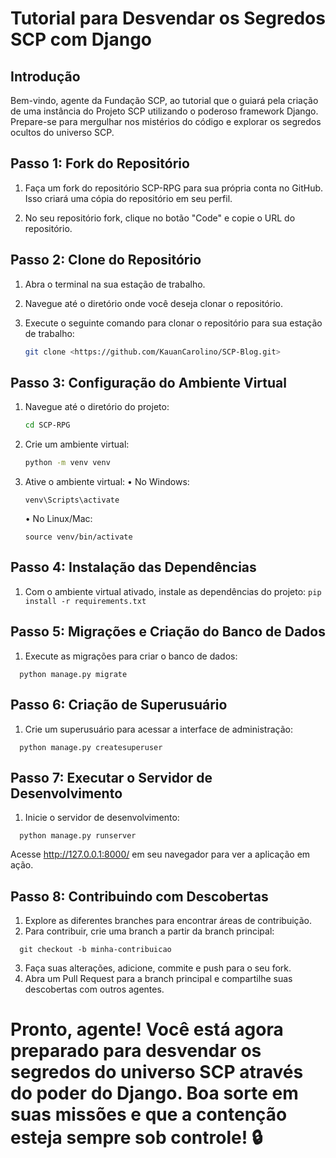 # Tutorial para Desvendar os Segredos SCP com Django

## Introdução
Bem-vindo, agente da Fundação SCP, ao tutorial que o guiará pela criação de uma instância do Projeto SCP utilizando o poderoso framework Django. Prepare-se para mergulhar nos mistérios do código e explorar os segredos ocultos do universo SCP.

## Passo 1: Fork do Repositório
  1. Faça um fork do repositório SCP-RPG para sua própria conta no GitHub. 
     Isso criará uma cópia do repositório em seu perfil.
       
  2. No seu repositório fork, clique no botão "Code" e copie o URL do repositório.


## Passo 2: Clone do Repositório
  1. Abra o terminal na sua estação de trabalho.
  2. Navegue até o diretório onde você deseja clonar o repositório.
  3. Execute o seguinte comando para clonar o repositório para sua estação de trabalho:
     
      ```bash
      git clone <https://github.com/KauanCarolino/SCP-Blog.git>
      ```
      
## Passo 3: Configuração do Ambiente Virtual

  1. Navegue até o diretório do projeto:
      ```bash
      cd SCP-RPG
      ```
  2. Crie um ambiente virtual:
      ```bash
      python -m venv venv
      ```
  3. Ative o ambiente virtual:
      • No Windows:
        ```
        venv\Scripts\activate
        ```
      • No Linux/Mac:
        ```
        source venv/bin/activate
        ```
        
## Passo 4: Instalação das Dependências
  1. Com o ambiente virtual ativado, instale as dependências do projeto:
    ```
      pip install -r requirements.txt
    ```

## Passo 5: Migrações e Criação do Banco de Dados
  1. Execute as migrações para criar o banco de dados:
  ```
    python manage.py migrate
  ```
## Passo 6: Criação de Superusuário
  1. Crie um superusuário para acessar a interface de administração:
  ```
    python manage.py createsuperuser
  ```
## Passo 7: Executar o Servidor de Desenvolvimento
  1. Inicie o servidor de desenvolvimento:
  ```
    python manage.py runserver
  ```
Acesse http://127.0.0.1:8000/ em seu navegador para ver a aplicação em ação.

## Passo 8: Contribuindo com Descobertas
  1. Explore as diferentes branches para encontrar áreas de contribuição.
  2. Para contribuir, crie uma branch a partir da branch principal:
  ```
    git checkout -b minha-contribuicao
  ```
  3. Faça suas alterações, adicione, commite e push para o seu fork.
  4. Abra um Pull Request para a branch principal e compartilhe suas descobertas com outros agentes.

# Pronto, agente! Você está agora preparado para desvendar os segredos do universo SCP através do poder do Django. Boa sorte em suas missões e que a contenção esteja sempre sob controle! 🔒
